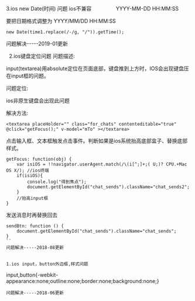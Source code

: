 3.ios new Date(时间) 问题
ios不兼容                 YYYY-MM-DD HH:MM:SS

要把日期格式调整为 YYYY/MM/DD HH:MM:SS
```
new Date(time1.replace(/-/g, "/")).getTime();
```
问题解决-----2019-01更新

 
2.ios键盘定位问题
问题描述:

input(textarea)用absolute定位在页面底部，键盘推到上方时，IOS会出现键盘压在input框的问题。

问题定位:

ios非原生键盘会出现此问题

解决方法:
```
<textarea placeHolder="" class="for_chats" contenteditable="true" @click="getFocus();" v-model="mTo" ></textarea> 
```
点击输入框、文本框触发点击事件。判断如果是ios系统抬高底部盒子、替换底部样式。
```
getFocus: function(obj) {
    var isiOS = !!navigator.userAgent.match(/\(i[^;]+;( U;)? CPU.+Mac OS X/); //ios终端
    if(isiOS){
        console.log("得到焦点");
        document.getElementById("chat_sends").className="chat_sends2";
    }
    //抬高input框
}
```
发送消息时再替换回去
```
sendBtn: function () {
    document.getElementById("chat_sends").className="chat_sends";
}
``
问题解决-----2018-08更新


1.ios input，button外边框,样式问题 
```
input,button{-webkit-appearance:none;outline:none;border:none;background:none;}
```
问题解决-----2018-06更新